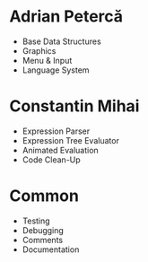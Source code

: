 # Adrian Petercă

* Base Data Structures
* Graphics
* Menu & Input
* Language System

# Constantin Mihai

* Expression Parser
* Expression Tree Evaluator
* Animated Evaluation
* Code Clean-Up

# Common

* Testing
* Debugging
* Comments
* Documentation